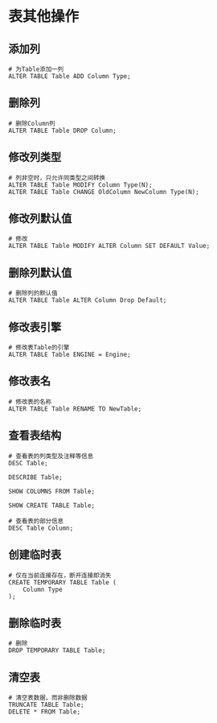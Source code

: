 # 表其他操作

## 添加列

``` Mysql
# 为Table添加一列
ALTER TABLE Table ADD Column Type;
```

## 删除列

``` Mysql
# 删除Column列
ALTER TABLE Table DROP Column;
```

## 修改列类型

``` Mysql
# 列非空时，只允许同类型之间转换
ALTER TABLE Table MODIFY Column Type(N);
ALTER TABLE Table CHANGE OldColumn NewColumn Type(N);
```

## 修改列默认值

``` Mysql
# 修改
ALTER TABLE Table MODIFY ALTER Column SET DEFAULT Value;
```

## 删除列默认值

``` Mysql
# 删除列的默认值
ALTER TABLE Table ALTER Column Drop Default;
```

## 修改表引擎

``` Mysql
# 修改表Table的引擎
ALTER TABLE Table ENGINE = Engine;
```

## 修改表名

``` Mysql
# 修改表的名称
ALTER TABLE Table RENAME TO NewTable;
```

## 查看表结构

``` Mysql
# 查看表的列类型及注释等信息
DESC Table;

DESCRIBE Table;

SHOW COLUMNS FROM Table;

SHOW CREATE TABLE Table;

# 查看表的部分信息
DESC Table Column;
```

## 创建临时表

``` Mysql
# 仅在当前连接存在，断开连接即消失
CREATE TEMPORARY TABLE Table (
    Column Type
);
```

## 删除临时表

``` Mysql
# 删除
DROP TEMPORARY TABLE Table;
```

## 清空表

``` Mysql
# 清空表数据，而非删除数据
TRUNCATE TABLE Table;
DELETE * FROM Table;
```
